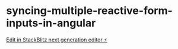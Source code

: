 # syncing-multiple-reactive-form-inputs-in-angular

[Edit in StackBlitz next generation editor ⚡️](https://stackblitz.com/~/github.com/coryrylan/syncing-multiple-reactive-form-inputs-in-angular)